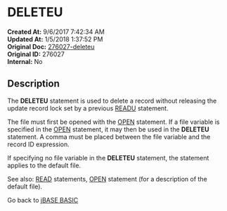 # DELETEU

**Created At:** 9/6/2017 7:42:34 AM  
**Updated At:** 1/5/2018 1:37:52 PM  
**Original Doc:** [276027-deleteu](https://docs.jbase.com/36868-jbase-basic/276027-deleteu)  
**Original ID:** 276027  
**Internal:** No  

## Description

The **DELETEU** statement is used to delete a record without releasing the update record lock set by a previous [READU](./../readu) statement.

The file must first be opened with the [OPEN](./../open) statement. If a file variable is specified in the [OPEN](./../open) statement, it may then be used in the **DELETEU** statement. A comma must be placed between the file variable and the record ID expression.

If specifying no file variable in the **DELETEU** statement, the statement applies to the default file.

See also: [READ](./../read) statements, [OPEN](./../open) statement (for a description of the default file).

Go back to [jBASE BASIC](./../README.md)

